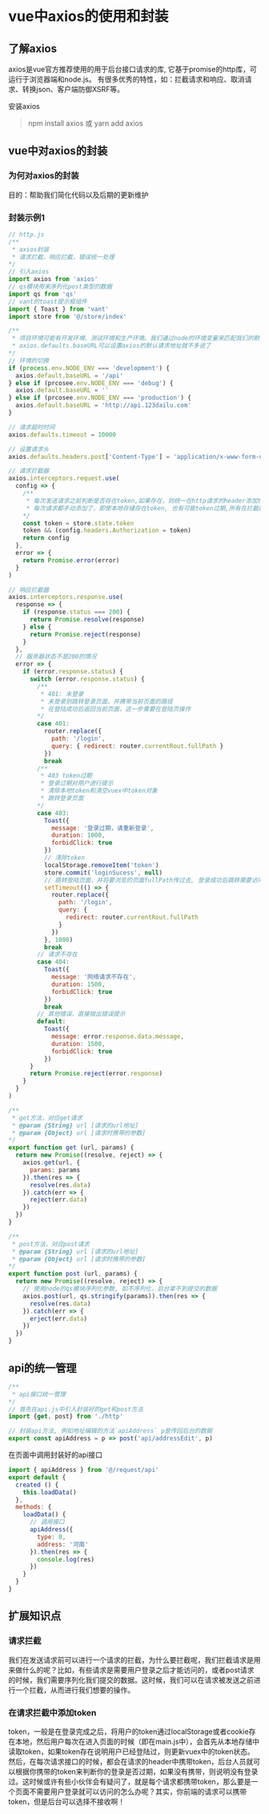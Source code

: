 # vue中axios的使用和封装

## 了解axios
axios是vue官方推荐使用的用于后台接口请求的库, 它基于promise的http库，可运行于浏览器端和node.js。
有很多优秀的特性，如：拦截请求和响应、取消请求、转换json、客户端防御XSRF等。

安装axios
> npm install axios 或 yarn add axios  

## vue中对axios的封装

### 为何对axios的封装

目的：帮助我们简化代码以及后期的更新维护

### 封装示例1
```javascript
// http.js
/**
 * axios封装
 * 请求拦截，响应拦截，错误统一处理
*/
// 引入axios
import axios from 'axios'
// qs模块用来序列化post类型的数据
import qs from 'qs'
// vant的toast提示框组件
import { Toast } from 'vant'
import store from '@/store/index'

/**
 * 项目环境可能有开发环境、测试环境和生产环境。我们通过node的环境变量来匹配我们的默认的接口url前缀。 
 * axios.defaults.baseURL可以设置axios的默认请求地址就不多说了
*/
// 环境的切换
if (process.env.NODE_ENV === 'development') {
  axios.default.baseURL = '/api'
} else if (prcosee.env.NODE_ENV === 'debug') {
  axios.default.baseURL = ''
} else if (prcosee.env.NODE_ENV === 'production') {
  axios.default.baseURL = 'http://api.123dailu.com'
}

// 请求超时时间
axios.defaults.timeout = 10000

// 设置请求头
axios.defaults.headers.post['Content-Type'] = 'application/x-www-form-urlencoded;charset=UTF-8'

// 请求拦截器
axios.interceptors.request.use(
  config => {
    /**
     * 每次发送请求之前判断是否存在token,如果存在，则统一在http请求的header添加token,这样就不用
     * 每次请求都手动添加了，即使本地存储存在token, 也有可能token过期,所有在拦截器中要对返回状态进行判断
    */
    const token = store.state.token
    token && (config.headers.Authorization = token)
    return config
  },
  error => {
    return Promise.error(error)
  }
)

// 响应拦截器
axios.interceptors.response.use(
  response => {
    if (response.status === 200) {
      return Promise.resolve(response)
    } else {
      return Promise.reject(response)
    }
  },
  // 服务器状态不是200的情况
  error => {
    if (error.response.status) {
      switch (error.response.status) {
        /**
         * 401: 未登录
         * 未登录则跳转登录页面，并携带当前页面的路径
         * 在登陆成功后返回当前页面，这一步需要在登陆页操作
        */
        case 401:
          router.replace({
            path: '/login',
            query: { redirect: router.currentRout.fullPath }
          })
          break
        /**
         * 403 token过期
         * 登录过期对用户进行提示
         * 清除本地token和清空vuex中token对象
         * 跳转登录页面
        */
        case 403:
          Toast({
            message: '登录过期，请重新登录',
            duration: 1000,
            forbidClick: true
          })
          // 清除token
          localStorage.removeItem('token')
          store.commit('loginSucess', null)
          // 跳转登陆页面，并将要浏览的页面fullPath传过去, 登录成功后跳转需要访问的页面
          setTimeout(() => {
            router.replace({
              path: '/login',
              query: {
                redirect: router.currentRout.fullPath
              }
            })
          }, 1000)
          break
        // 请求不存在
        case 404:
          Toast({
            message: '网络请求不存在',
            duration: 1500,
            forbidClick: true
          })
          break
        // 其他错误，直接抛出错误提示
        default: 
          Toast({
            message: error.response.data.message,
            duration: 1500,
            forbidClick: true
          })
      }
      return Promise.reject(error.response)
    }
  }
)

/**
 * get方法，对应get请求
 * @param {String} url [请求的url地址]
 * @param {Object} url [请求时携带的参数]
*/
export function get (url, params) {
  return new Promise((resolve, reject) => {
    axios.get(url, {
      params: params
    }).then(res => {
      resolve(res.data)
    }).catch(err => {
      reject(err.data)
    })
  })
}

/**
 * post方法，对应post请求
 * @param {String} url [请求的url地址]
 * @param {Object} url [请求时携带的参数]
*/
export function post (url, params) {
  return new Promise((resolve, reject) => {
    // 使用node的qs模块序列化参数, 如不序列化，后台拿不到提交的数据
    axios.post(url, qs.stringify(params)).then(res => {
      resolve(res.data)
    }).catch(err => {
      erject(err.data)
    })
  })
}
```

## api的统一管理

```javascript
/**
 * api接口统一管理
*/
// 首先在api.js中引入封装好的get和post方法
import {get, post} from './http'

// 封装api方法, 例如地址编辑的方法`apiAddress` p是传回后台的数据
export const apiAddress = p => post('api/addressEdit', p)
```
在页面中调用封装好的api接口
```javascript
import { apiAddress } from '@/request/api'
export default {
  created () {
    this.loadData()
  },
  methods: {
    loadData() {
      // 调用接口
      apiAddress({
        type: 0,
        address: '河南'
      }).then(res => {
        console.log(res)
      })
    }
  }
}
```

## 扩展知识点

### 请求拦截
我们在发送请求前可以进行一个请求的拦截，为什么要拦截呢，我们拦截请求是用来做什么的呢？比如，有些请求是需要用户登录之后才能访问的，或者post请求的时候，我们需要序列化我们提交的数据。这时候，我们可以在请求被发送之前进行一个拦截，从而进行我们想要的操作。

### 在请求拦截中添加token
token，一般是在登录完成之后，将用户的token通过localStorage或者cookie存在本地，然后用户每次在进入页面的时候（即在main.js中），会首先从本地存储中读取token，如果token存在说明用户已经登陆过，则更新vuex中的token状态。然后，在每次请求接口的时候，都会在请求的header中携带token，后台人员就可以根据你携带的token来判断你的登录是否过期，如果没有携带，则说明没有登录过。这时候或许有些小伙伴会有疑问了，就是每个请求都携带token，那么要是一个页面不需要用户登录就可以访问的怎么办呢？其实，你前端的请求可以携带token，但是后台可以选择不接收啊！

